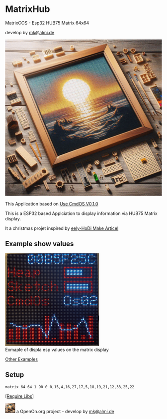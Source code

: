 # MatrixHub
MatrixCOS - Esp32 HUB75 Matrix 64x64

develop by mk@almi.de

![CmdOS LOGO](images/Hub75_logo.gif)

This Application based on <a href="http://github.com/mklossde/CmdOs">Use CmdOS V0.1.0</a>

This is a ESP32 based Applciation to display information via HUB75 Matrix display.

It a christmas projet inspired by 
	<a href='https://github.com/JPlenert/eely-hodi'>eely-HoDi Make Articel</a> 
	

##  Example show values 

![Display-Example](images/pageEsp.gif)	
Exmaple of displa esp values on the matrix display

<a href='example/examples.md'>Other Examples</a>

## Setup
	matrix 64 64 1 90 0 0,15,4,16,27,17,5,18,19,21,12,33,25,22
	


[<a href="libs.md">Require Libs</a>]
  
![LOGO](images/Hub75_logo_32x32.gif) a OpenOn.org project - develop by mk@almi.de 

